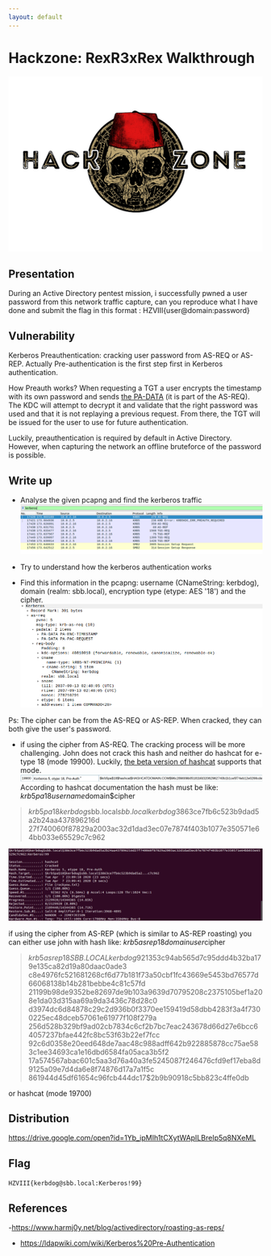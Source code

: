 ```yaml
---
layout: default
---
```


# Hackzone: RexR3xRex Walkthrough

![hz](public/img/hz.png)



Presentation
------------

During an Active Directory pentest mission, i successfully pwned a user password from this network traffic capture, can you reproduce what I have done and submit the flag in this format : HZVIII{user@domain:password}

Vulnerability
-------------

Kerberos Preauthentication: cracking user password from AS-REQ or AS-REP.
Actually Pre-authentication is the first step first in Kerberos authentication. 

How Preauth works? When requesting a TGT a user encrypts the timestamp with its own password and sends [the PA-DATA](https://tools.ietf.org/html/rfc4120#page-60) (it is part of the AS-REQ). The KDC will attempt to decrypt it and validate that the right password was used and that it is not replaying a previous request.  From there, the TGT will be issued for the user to use for future authentication.

Luckily, preauthentication is required by default in Active Directory.  However, when capturing the network an offline bruteforce of the password is possible.


Write up
-----------

- Analyse the given pcapng and find the kerberos traffic
![1](public/img/1.png)

- Try to understand how the kerberos authentication works
- Find this information in the pcapng: username (CNameString: kerbdog), domain (realm: sbb.local), encryption type (etype: AES '18') and the cipher.
![2](public/img/2.png)

Ps: The cipher can be from the AS-REQ or AS-REP. When cracked, they can both give the user's password.

- if using the cipher from AS-REQ. The cracking process will be more challenging. John does not crack this hash and neither do hashcat for e-type 18 (mode 19900). Luckily, [the beta version of hashcat](https://hashcat.net/beta/) supports that mode. 
![3](public/img/3.png)
According to hashcat documentation the hash must be like: $krb5pa$18$username$domain$cipher
> $krb5pa$18$kerbdog$sbb.local$sbb.localkerbdog$3863ce7fb6c523b9dad5a2b24aa437896216d
27f740060f87829a2003ac32d1dad3ec07e7874f403b1077e350571e64bb033e65529c7c962

![4](public/img/4.png)

if using the cipher from AS-REP (which is similar to AS-REP roasting) you can either use john with hash like: $krb5asrep$18$domainuser$cipher 
> $krb5asrep$18$SBB.LOCALkerbdog$921353c94ab565d7c95ddd4b32ba179e135ca82d19a80daac0ade3
c8e4976fc521681268cf6d77b181f73a50cbf1fc43669e5453bd76577d66068138b14b281bebbe4c81c57fd
21199b98de9352be82697de9b103a9639d70795208c2375105bef1a208e1da03d315aa69a9da3436c78d28c0
d3974dc6d84878c29c2d936b0f3370ee159419d58dbb4283f3a4f7300225ec48dceb57061e61977f108f279a
256d528b329bf9ad02cb7834c6cf2b7bc7eac243678d66d27e6bcc64057237bfae442fc8bc53f63b22ef7fcc
92c6d0358e20eed648de7aac48c988adff642b922885878cc75ae583c1ee34693ca1e16dbd6584fa05aca3b5f2
17a574567abac601c5aa3d76a40a3fe5245087f246476cfd9ef17eba8d9125a09e7d4da6e8f74876d17a7a1f5c
861944d45df61654c96fcb444dc17$2b9b90918c5bb823c4ffe0db

or hashcat (mode 19700)

Distribution
-------------
https://drive.google.com/open?id=1Yb_ipMIh1tCXytWApILBreIp5q8NXeML


Flag
----------

`HZVIII{kerbdog@sbb.local:Kerberos!99}`

References
----------

-https://www.harmj0y.net/blog/activedirectory/roasting-as-reps/
- https://ldapwiki.com/wiki/Kerberos%20Pre-Authentication


